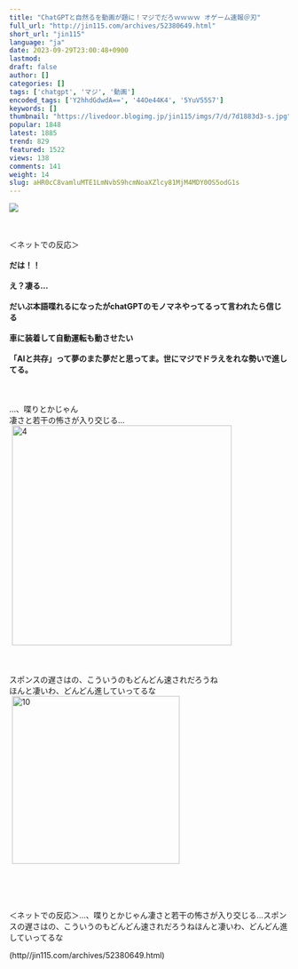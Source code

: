 ```yaml
---
title: "ChatGPTと自然るを動画が題に！マジでだろｗｗｗｗ オゲーム速報＠刃"
full_url: "http://jin115.com/archives/52380649.html"
short_url: "jin115"
language: "ja"
date: 2023-09-29T23:00:48+0900
lastmod: 
draft: false
author: []
categories: []
tags: ['chatgpt', 'マジ', '動画']
encoded_tags: ['Y2hhdGdwdA==', '44Oe44K4', '5YuV55S7']
keywords: []
thumbnail: "https://livedoor.blogimg.jp/jin115/imgs/7/d/7d1883d3-s.jpg"
popular: 1848
latest: 1885
trend: 829
featured: 1522
views: 138
comments: 141
weight: 14
slug: aHR0cC8vamluMTE1LmNvbS9hcmNoaXZlcy81MjM4MDY0OS5odG1s
---
```


![](https://livedoor.blogimg.jp/jin115/imgs/7/d/7d1883d3-s.jpg)

<div><a name='more'></a> <br> <br> ＜ネットでの反応＞<br> <br> <b>だは！！</b><br> <br> <b>え？凄る…</b><br> <br> <b>だいぶ本語喋れるになったがchatGPTのモノマネやってるって言われたら信じる</b><br> <br> <b>車に装着して自動運転も動させたい</b><br> <br> <b>「AIと共存」って夢のまた夢だと思ってま。世にマジでドラえをれな勢いで進してる。</b><br> <br> <br> <br> …、喋りとかじゃん<br> 凄さと若干の怖さが入り交じる…<br> <img src='https//livedoor.blogimg.jp/jin115/imgs/c/5/c5a422c6.gif' alt='4' width='396' border='0' hspace='5' class='pict'><br> <br> <br> <br> スポンスの遅さはの、こういうのもどんどん速されだろうね<br> ほんと凄いわ、どんどん進していってるな<br> <img src='https//livedoor.blogimg.jp/jin115/imgs/5/e/5e26fd21.gif' alt='10' width='302' border='0' hspace='5' class='pict'><br> <br> <br> <br> <br> <p>＜ネットでの反応＞…、喋りとかじゃん凄さと若干の怖さが入り交じる…スポンスの遅さはの、こういうのもどんどん速されだろうねほんと凄いわ、どんどん進していってるな</p></div>

(http//jin115.com/archives/52380649.html)
